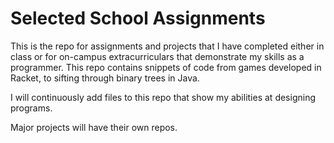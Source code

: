 # Selected School Assignments

This is the repo for assignments and projects that I have completed either in class or for on-campus extracurriculars that demonstrate my skills as a programmer. This repo contains snippets of code from games developed in Racket, to sifting through binary trees in Java. 

I will continuously add files to this repo that show my abilities at designing programs. 

Major projects will have their own repos. 